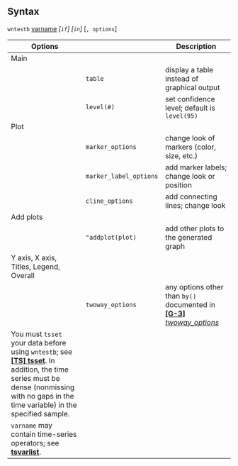 ## Syntax

`wntestb`
[varname](http://www.stata.com/help.cgi?varname)
_\[`if`\] \[`in`\]_ \[`, options`\]

| Options                                                                                                                                                                                                                                                                  |                        | Description                                                                                                                                                           |
|--------------------------------------------------------------------------------------------------------------------------------------------------------------------------------------------------------------------------------------------------------------------------|------------------------|-----------------------------------------------------------------------------------------------------------------------------------------------------------------------|
| Main                                                                                                                                                                                                                                                                     |                        |                                                                                                                                                                       |
|                                                                                                                                                                                                                                                                          | `table`                | display a table instead of graphical output                                                                                                                           |
|                                                                                                                                                                                                                                                                          | `level(#)`             | set confidence level; default is `level(95)`                                                                                                                          |
| Plot                                                                                                                                                                                                                                                                     |                        |                                                                                                                                                                       |
|                                                                                                                                                                                                                                                                          | `marker_options`       | change look of markers (color, size, etc.)                                                                                                                            |
|                                                                                                                                                                                                                                                                          | `marker_label_options` | add marker labels; change look or position                                                                                                                            |
|                                                                                                                                                                                                                                                                          | `cline_options`        | add connecting lines; change look                                                                                                                                     |
| Add plots                                                                                                                                                                                                                                                                |                        |                                                                                                                                                                       |
|                                                                                                                                                                                                                                                                          | `"addplot(plot)`       | add other plots to the generated graph                                                                                                                                |
| Y axis, X axis, Titles, Legend, Overall                                                                                                                                                                                                                                  |                        |                                                                                                                                                                       |
|                                                                                                                                                                                                                                                                          | `twoway_options`       | any options other than `by()` documented in [<strong>[G-3]</strong> <em>twoway_options</em>](http://www.stata.com/help.cgi?twoway_options) |
| You must `tsset` your data before using `wntestb`; see [<strong>[TS] tsset</strong>](http://www.stata.com/help.cgi?tsset). In addition, the time series must be dense (nonmissing with no gaps in the time variable) in the specified sample. |                        |                                                                                                                                                                       |
| `varname` may contain time-series operators; see [<strong>tsvarlist</strong>](http://www.stata.com/help.cgi?tsvarlist).                                                                                                                       |                        |                                                                                                                                                                       |
